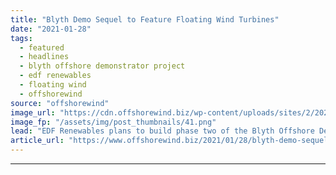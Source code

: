 ```yaml
---
title: "Blyth Demo Sequel to Feature Floating Wind Turbines"
date: "2021-01-28"
tags: 
  - featured
  - headlines
  - blyth offshore demonstrator project
  - edf renewables
  - floating wind
  - offshorewind
source: "offshorewind"
image_url: "https://cdn.offshorewind.biz/wp-content/uploads/sites/2/2021/01/28103007/Blyth-Demo-Sequel.png"
image_fp: "/assets/img/post_thumbnails/41.png"
lead: "EDF Renewables plans to build phase two of the Blyth Offshore Demonstrator wind farm"
article_url: "https://www.offshorewind.biz/2021/01/28/blyth-demo-sequel-to-feature-floating-wind-turbines/"
---
```


---
